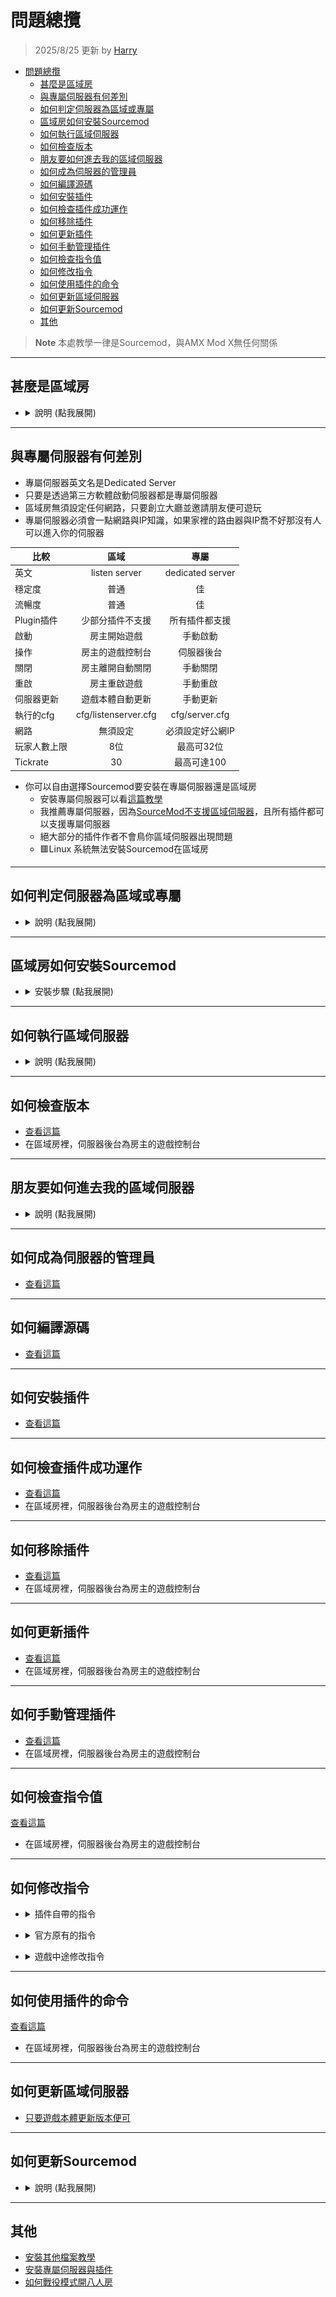 # 問題總攬
> 2025/8/25 更新 by [Harry](https://steamcommunity.com/profiles/76561198026784913)
- [問題總攬](#問題總攬)
  - [甚麼是區域房](#甚麼是區域房)
  - [與專屬伺服器有何差別](#與專屬伺服器有何差別)
  - [如何判定伺服器為區域或專屬](#如何判定伺服器為區域或專屬)
  - [區域房如何安裝Sourcemod](#區域房如何安裝sourcemod)
  - [如何執行區域伺服器](#如何執行區域伺服器)
  - [如何檢查版本](#如何檢查版本)
  - [朋友要如何進去我的區域伺服器](#朋友要如何進去我的區域伺服器)
  - [如何成為伺服器的管理員](#如何成為伺服器的管理員)
  - [如何編譯源碼](#如何編譯源碼)
  - [如何安裝插件](#如何安裝插件)
  - [如何檢查插件成功運作](#如何檢查插件成功運作)
  - [如何移除插件](#如何移除插件)
  - [如何更新插件](#如何更新插件)
  - [如何手動管理插件](#如何手動管理插件)
  - [如何檢查指令值](#如何檢查指令值)
  - [如何修改指令](#如何修改指令)
  - [如何使用插件的命令](#如何使用插件的命令)
  - [如何更新區域伺服器](#如何更新區域伺服器)
  - [如何更新Sourcemod](#如何更新Sourcemod)
  - [其他](#其他)
> __Note__ 本處教學一律是Sourcemod，與AMX Mod X無任何關係
- - - -
## 甚麼是區域房
* <details><summary>說明 (點我展開)</summary>

   * 區域房也叫區域伺服器、本地房、本地服，英文名Listen Server
   * 從遊戲中創建房間->主持區域伺服器、開始玩單人遊戲、指令開房都是區域房
   <br/>![image](image/1.jpg)

   * 創建房間的房主就是伺服器，伺服器就是房主
      * 只要房主離開遊戲，伺服器就會不存在，所有人都會彈回大廳
      * 房主使用過多的模組或修改大幅度的網路參數會影響整個伺服器
      * 換句話說，伺服器是否流暢與穩定取決於房主的自家網路跟遊戲
</details>

- - - -
## 與專屬伺服器有何差別
- 專屬伺服器英文名是Dedicated Server
- 只要是透過第三方軟體啟動伺服器都是專屬伺服器
- 區域房無須設定任何網路，只要創立大廳並邀請朋友便可遊玩
- 專屬伺服器必須會一點網路與IP知識，如果家裡的路由器與IP喬不好那沒有人可以進入你的伺服器

| 比較        	 | 區域           		| 專屬            |
| -------------  |:-----------------:|:-------------:|
| 英文        	 | listen server    	| 	dedicated server |
| 穩定度         | 普通      					|   佳         |
| 流暢度         | 普通      					|   佳         |
| Plugin插件     | 少部分插件不支援     |  所有插件都支援 |
| 啟動         | 房主開始遊戲    	   |   手動啟動  |
| 操作         | 房主的遊戲控制台    	|   伺服器後台  |
| 關閉         | 房主離開自動關閉    	|   手動關閉  |
| 重啟         | 房主重啟遊戲    	    |   手動重啟  |
| 伺服器更新      | 遊戲本體自動更新    		|  手動更新  |
| 執行的cfg      | cfg/listenserver.cfg |   cfg/server.cfg |
| 網路         | 無須設定           |   必須設定好公網IP |
| 玩家人數上限    | 8位    						|   最高可32位  |
| Tickrate       | 30    						|   最高可達100  |

- 你可以自由選擇Sourcemod要安裝在專屬伺服器還是區域房
	- 安裝專屬伺服器可以看[這篇教學](/Tutorial_教學區/Chinese_繁體中文/Server/安裝伺服器與插件/README.md)
	- 我推薦專屬伺服器，因為[SourceMod不支援區域伺服器](/Questions_問題區/Chinese_繁體中文/伺服器/README.md#sourcemod支援區域伺服器嗎)，且所有插件都可以支援專屬伺服器
	- 絕大部分的插件作者不會鳥你區域伺服器出現問題
	- 🟥Linux 系統無法安裝Sourcemod在區域房

- - - -
## 如何判定伺服器為區域或專屬
* <details><summary>說明 (點我展開)</summary>

   * 進入遊戲之後打開遊戲的控制台，打上```status```
      * [如何開啟遊戲控制台](/Tutorial_教學區/Chinese_繁體中文/Game/README.md#如何開啟遊戲控制台)
      ```php
      ] status
      hostname: Resident Evil
      version : 2.2.2.5 8705 insecure  
      udp/ip  : 192.168.50.106:27015 [ public n/a ]
      os      : Windows Listen
      map     : c10m2_drainage at ( -11074, -9007, -529 )
      players : 1 humans, 0 bots (4 max) (not hibernating) (unreserved)
      ```
   * 查看**os**那一行, **Listen**為區域伺服器，**Dedicated**為專屬伺服器
</details>

- - - -
## 區域房如何安裝Sourcemod
* <details><summary>安裝步驟 (點我展開)</summary>

   1. 先打開[你的遊戲主目錄的資料夾](/Tutorial_教學區/Chinese_繁體中文/Game/README.md#打開遊戲主目錄的資料夾)

   2. [Sourcemod](https://www.sourcemod.net/downloads.php?branch=stable)下載最新版本的安裝包
      - 窗戶圖案的是Windows系統，企鵝圖案的是Linux系統，蘋果圖案的是macOs系統，選擇Windows系統下載即可
      - 紅色圖案代表此版本尚未支援該系統平台
      - [不要下載Dev版本](/Questions_問題區/Chinese_繁體中文/伺服器/README.md#為什麼sourcemod下載有分兩種)
      <br/>![image](image/2.jpg)

   3. [MetaMod](https://www.sourcemm.net/downloads.php?branch=stable)下載最新版本的安裝包
      - 窗戶圖案的是Windows系統，企鵝圖案的是Linux系統，蘋果圖案的是macOs系統，選擇Windows系統下載即可
      - 紅色圖案代表此版本尚未支援該系統平台
      <br/>![image](image/3.jpg)
   
   4. 將所有檔案解壓縮到遊戲本體路徑上，最後會看起來如圖片所示 (注意路徑)
      <br/>![image](image/4.jpg)
      <br/>![image](image/5.jpg)

   5. 到[sourcemm.net vdf](https://www.sourcemm.net/vdf)，選擇相對應的遊戲，然後點擊"Generate medamod.vtf"，下載metamod.vtf到addons資料夾上覆蓋原有的檔案
      <br/>![image](image/6.jpg)
      <br/>![image](image/7.jpg)
</details>

- - - -
## 如何執行區域伺服器
* <details><summary>說明 (點我展開)</summary>

   1. 依照圖片指示在遊戲啟動選項輸入-insecure
      <br/>![image](image/8.jpg)

   2. 啟動遊戲，看到警告訊息正常的，請按確定繼續
      <br/>![image](image/9.jpg)

   3. 接下來
      * 法一：單人遊戲
      * 法二：指令開房，打開遊戲控制台輸入```map xxxx```
         * ```xxxx``` 為地圖名
         * [如何開啟遊戲控制台](/Tutorial_教學區/Chinese_繁體中文/Game/README.md#如何開啟遊戲控制台)
      * 法三：創建大廳 => 伺服器類型選擇 "區域伺服器" => 開始遊戲
      <br/>![image](image/10.jpg)

   4. 檢查Sourcemod是否有正常運作
      * 按下~鍵打開控制台，輸入```sm version```，沒有出現如下圖所示的內容代表前面的步驟有誤，請檢查
      <br/>![image](image/11.jpg)
      
   > __Warning__
   > * 要關掉Sourcemod與插件直接在啟動選項刪除-insecure
   > * 啟動選項輸入-insecure會導致你無法進入有VAC保護的伺服器
</details>

- - - -
## 如何檢查版本
* [查看這篇](/Tutorial_教學區/Chinese_繁體中文/Server/安裝伺服器與插件/README.md#如何檢查版本)
* 在區域房裡，伺服器後台為房主的遊戲控制台

- - - -
## 朋友要如何進去我的區域伺服器
* <details><summary>說明 (點我展開)</summary>

   1. 創建大廳
   2. 邀請朋友
   3. 開始遊戲
   4. 或自己開單機模式
</details>

- - - -
## 如何成為伺服器的管理員
* [查看這篇](/Tutorial_教學區/Chinese_繁體中文/Server/安裝伺服器與插件/README.md#如何成為伺服器的管理員)
	 
- - - -
## 如何編譯源碼
* [查看這篇](/Tutorial_教學區/Chinese_繁體中文/Server/安裝伺服器與插件/README.md#如何編譯源碼)
 
- - - -
## 如何安裝插件
* [查看這篇](/Tutorial_教學區/Chinese_繁體中文/Server/安裝伺服器與插件/README.md#如何安裝插件)

- - - -
## 如何檢查插件成功運作
* [查看這篇](/Tutorial_教學區/Chinese_繁體中文/Server/安裝伺服器與插件/README.md#如何檢查插件成功運作)
* 在區域房裡，伺服器後台為房主的遊戲控制台

- - - -
## 如何移除插件
* [查看這篇](/Tutorial_教學區/Chinese_繁體中文/Server/安裝伺服器與插件/README.md#如何移除插件)
* 在區域房裡，伺服器後台為房主的遊戲控制台
- - - -
## 如何更新插件
* [查看這篇](/Tutorial_教學區/Chinese_繁體中文/Server/安裝伺服器與插件/README.md#如何更新插件)
* 在區域房裡，伺服器後台為房主的遊戲控制台

- - - -
## 如何手動管理插件
* [查看這篇](/Tutorial_教學區/Chinese_繁體中文/Server/安裝伺服器與插件/README.md#如何手動管理插件)
* 在區域房裡，伺服器後台為房主的遊戲控制台

- - - -
## 如何檢查指令值
[查看這篇](/Tutorial_教學區/Chinese_繁體中文/Server/安裝伺服器與插件/README.md#如何檢查指令值)
* 在區域房裡，伺服器後台為房主的遊戲控制台

- - - -
## 如何修改指令
* <details><summary>插件自帶的指令</summary>

   * 有自動產生相對應的.cfg文件
      1. cfg/sourcemod/ 打開對應的.cfg文件－＞修改指令－＞儲存
      2. 切換地圖或重啟遊戲<br/>

   * 沒有自動產生相對應的.cfg文件
      1. cfg\listenserver.cfg 寫入指令－＞儲存
         * 如果沒有listenserver.cfg檔案可以創建
      2. 切換地圖或重啟遊戲
   > __Note__ 有的插件會自動產生.cfg文件，有的插件即使自帶指令也不會產生.cfg文件，全看原作者心情
</details>

* <details><summary>官方原有的指令</summary>

   1. cfg\listenserver.cfg 寫入指令－＞儲存
      * 如果沒有listenserver.cfg檔案可以創建
   2. 切換地圖或重啟遊戲
   > __Note__ 有些官方指令需要加上sm_cvar 才會生效，譬如```sm_cvar sb_stop 1```
</details>

* <details><summary>遊戲中途修改指令</summary>

  * 法一：遊戲內管理員在控制台輸入指令與修改值，前面加上```sm_cvar```
    ```php
    ] sm_cvar a4d_always_force_bosses 1
    ```
  * 法二：遊戲內管理員在聊天視窗輸入指令與修改值，前面加上```!cvar```
    ```php
      Harry : !cvar a4d_always_force_bosses 1
    ```
   > __Warning__ 即使遊戲中途修改指令，載入下一張地圖之後指令可能會恢復原狀，請善用.cfg文件修改指令
</details>

- - - -
## 如何使用插件的命令
[查看這篇](/Tutorial_教學區/Chinese_繁體中文/Server/安裝伺服器與插件/README.md#如何使用插件的命令)
* 在區域房裡，伺服器後台為房主的遊戲控制台

- - - -
## 如何更新區域伺服器
* [只要遊戲本體更新版本便可](/Tutorial_教學區/Chinese_繁體中文/Game/README.md#驗證遊戲檔案的完整性)

- - - -
## 如何更新Sourcemod
* <details><summary>說明 (點我展開)</summary>

   1. 先備份
         * ```cfg/sourcemod```內的所有cfg文件
         * ```sourcemod/scripting```內的所有源碼
         * ```sourcemod/data```內的所有文件
         * ```sourcemod/configs```內的所有文件
   2. 刪除```addons```資料夾，請全部打掉重練
      * 重新安裝Sourcemod與Metamod
   3. 重新安裝所有插件
      * 必要時，請自己上網查看插件是否有更新
      * 建議一律下載最新版本的插件並更新
      * 建議保留源碼並自己編譯
</details> 

- - - -
## 其他
* [安裝其他檔案教學](/Tutorial_教學區/Chinese_繁體中文/Server/安裝其他檔案教學/README.md)
* [安裝專屬伺服器與插件](/Tutorial_教學區/Chinese_繁體中文/Server/安裝伺服器與插件/README.md)
* [如何戰役模式開八人房](/Tutorial_教學區/Chinese_繁體中文/Game/L4D2/8位玩家遊玩戰役模式)
